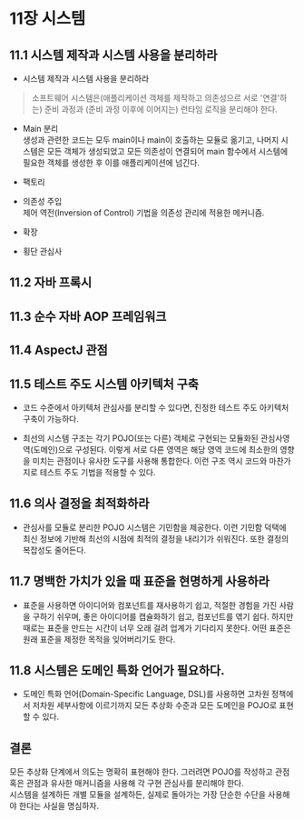# 11장 시스템

## 11.1 시스템 제작과 시스템 사용을 분리하라
* 시스템 제작과 시스템 사용을 분리하라
> 소프트웨어 시스템은(애플리케이션 객체를 제작하고 의존성으르 서로 '연결'하는) 준비 과정과 (준비 과정 이후에 이어지는) 런타임 로직을 분리해야 한다.

* Main 분리\
생성과 관련한 코드는 모두 main이나 main이 호출하는 모듈로 옮기고, 나머지 시스템은 모든 객체가 생성되었고 모든 의존성이 연결되어 main 함수에서 시스템에 필요한 객체를 생성한 후 이를 애플리케이션에 넘긴다.

* 팩토리
* 의존성 주입\
제어 역전(Inversion of Control) 기법을 의존성 관리에 적용한 메커니즘.
* 확장
* 횡단 관심사

## 11.2 자바 프록시

## 11.3 순수 자바 AOP 프레임워크

## 11.4 AspectJ 관점

## 11.5 테스트 주도 시스템 아키텍처 구축
* 코드 수준에서 아키텍처 관심사를 분리할 수 있다면, 진정한 테스트 주도 아키텍처 구축이 가능하다.

* 최선의 시스템 구조는 각기 POJO(또는 다른) 객체로 구현되는 모듈화된 관심사영역(도메인)으로 구성된다. 이렇게 서로 다른 영역은 해당 영역 코드에 최소한의 영향을 미치는 관점이나 유사한 도구를 사용해 통합한다. 이런 구조 역시 코드와 마찬가지로 테스트 주도 기법을 적용할 수 있다.

## 11.6 의사 결정을 최적화하라
* 관심사를 모듈로 분리한 POJO 시스템은 기민함을 제공한다. 이런 기민함 덕택에 최신 정보에 기반해 최선의 시점에 최적의 결정을 내리기가 쉬워진다. 또한 결정의 복잡성도 줄어든다.

## 11.7 명백한 가치가 있을 때 표준을 현명하게 사용하라
* 표준을 사용하면 아이디어와 컴포넌트를 재사용하기 쉽고, 적절한 경험을 가진 사람을 구하기 쉬우며, 좋은 아이디어를 캡슐화하기 쉽고, 컴포넌트를 엮기 쉽다. 하지만 때로는 표준을 만드는 시간이 너무 오래 걸려 업계가 기다리지 못한다. 어떤 표준은 원래 표준을 제정한 목적을 잊어버리기도 한다.

## 11.8 시스템은 도메인 특화 언어가 필요하다.
* 도메인 특화 언어(Domain-Specific Language, DSL)를 사용하면 고차원 정책에서 저차원 세부사항에 이르기까지 모든 추상화 수준과 모든 도메인을 POJO로 표현할 수 있다.

결론
---
모든 추상화 단계에서 의도는 명확히 표현해야 한다. 그러려면 POJO를 작성하고 관점 혹은 관점과 유사한 매커니즘을 사용해 각 구현 관심사를 분리해야 한다.\
시스템을 설계하든 개별 모듈을 설계하든, 실제로 돌아가는 가장 단순한 수단을 사용해야 한다는 사실을 명심하자.



